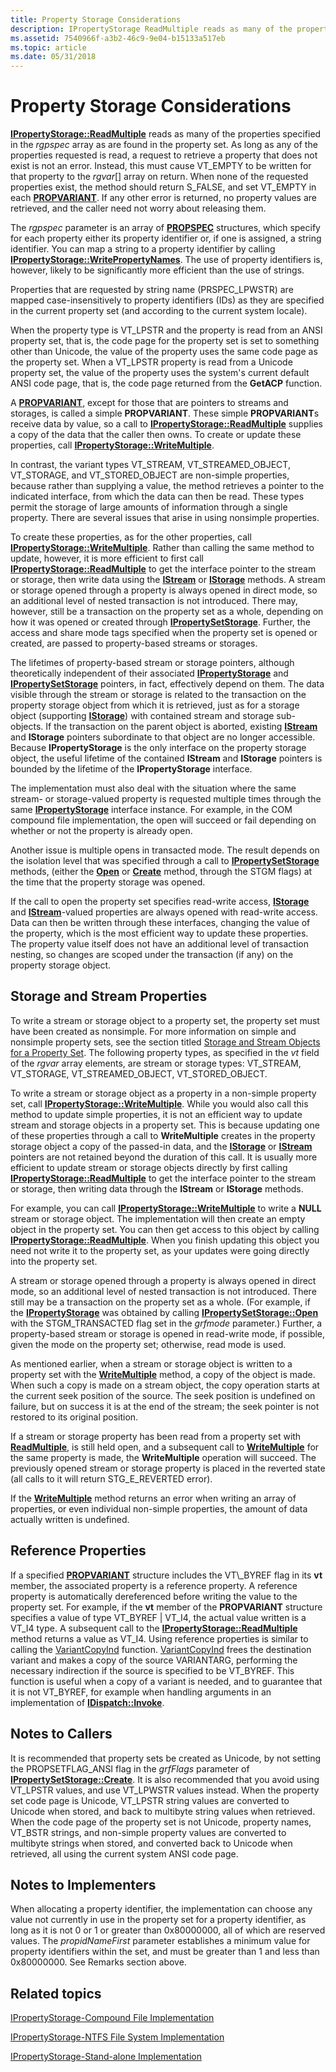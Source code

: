 ```yaml
---
title: Property Storage Considerations
description: IPropertyStorage ReadMultiple reads as many of the properties specified in the rgpspec array as are found in the property set.
ms.assetid: 7540966f-a3b2-46c9-9e04-b15133a517eb
ms.topic: article
ms.date: 05/31/2018
---
```


# Property Storage Considerations

[**IPropertyStorage::ReadMultiple**](/windows/desktop/api/Propidl/nf-propidl-ipropertystorage-readmultiple) reads as many of the properties specified in the *rgpspec* array as are found in the property set. As long as any of the properties requested is read, a request to retrieve a property that does not exist is not an error. Instead, this must cause VT\_EMPTY to be written for that property to the *rgvar*\[\] array on return. When none of the requested properties exist, the method should return S\_FALSE, and set VT\_EMPTY in each [**PROPVARIANT**](https://msdn.microsoft.com/library/Aa380072(v=VS.85).aspx). If any other error is returned, no property values are retrieved, and the caller need not worry about releasing them.

The *rgpspec* parameter is an array of [**PROPSPEC**](https://msdn.microsoft.com/library/Aa380070(v=VS.85).aspx) structures, which specify for each property either its property identifier or, if one is assigned, a string identifier. You can map a string to a property identifier by calling [**IPropertyStorage::WritePropertyNames**](/windows/desktop/api/Propidl/nf-propidl-ipropertystorage-writepropertynames). The use of property identifiers is, however, likely to be significantly more efficient than the use of strings.

Properties that are requested by string name (PRSPEC\_LPWSTR) are mapped case-insensitively to property identifiers (IDs) as they are specified in the current property set (and according to the current system locale).

When the property type is VT\_LPSTR and the property is read from an ANSI property set, that is, the code page for the property set is set to something other than Unicode, the value of the property uses the same code page as the property set. When a VT\_LPSTR property is read from a Unicode property set, the value of the property uses the system's current default ANSI code page, that is, the code page returned from the **GetACP** function.

A [**PROPVARIANT**](https://msdn.microsoft.com/library/Aa380072(v=VS.85).aspx), except for those that are pointers to streams and storages, is called a simple **PROPVARIANT**. These simple **PROPVARIANT**s receive data by value, so a call to [**IPropertyStorage::ReadMultiple**](/windows/desktop/api/Propidl/nf-propidl-ipropertystorage-readmultiple) supplies a copy of the data that the caller then owns. To create or update these properties, call [**IPropertyStorage::WriteMultiple**](/windows/desktop/api/Propidl/nf-propidl-ipropertystorage-writemultiple).

In contrast, the variant types VT\_STREAM, VT\_STREAMED\_OBJECT, VT\_STORAGE, and VT\_STORED\_OBJECT are non-simple properties, because rather than supplying a value, the method retrieves a pointer to the indicated interface, from which the data can then be read. These types permit the storage of large amounts of information through a single property. There are several issues that arise in using nonsimple properties.

To create these properties, as for the other properties, call [**IPropertyStorage::WriteMultiple**](/windows/desktop/api/Propidl/nf-propidl-ipropertystorage-writemultiple). Rather than calling the same method to update, however, it is more efficient to first call [**IPropertyStorage::ReadMultiple**](/windows/desktop/api/Propidl/nf-propidl-ipropertystorage-readmultiple) to get the interface pointer to the stream or storage, then write data using the [**IStream**](/windows/desktop/api/Objidl/nn-objidl-istream) or [**IStorage**](/windows/desktop/api/Objidl/nn-objidl-istorage) methods. A stream or storage opened through a property is always opened in direct mode, so an additional level of nested transaction is not introduced. There may, however, still be a transaction on the property set as a whole, depending on how it was opened or created through [**IPropertySetStorage**](/windows/desktop/api/Propidl/nn-propidl-ipropertysetstorage). Further, the access and share mode tags specified when the property set is opened or created, are passed to property-based streams or storages.

The lifetimes of property-based stream or storage pointers, although theoretically independent of their associated [**IPropertyStorage**](/windows/desktop/api/Propidl/nn-propidl-ipropertystorage) and [**IPropertySetStorage**](/windows/desktop/api/Propidl/nn-propidl-ipropertysetstorage) pointers, in fact, effectively depend on them. The data visible through the stream or storage is related to the transaction on the property storage object from which it is retrieved, just as for a storage object (supporting [**IStorage**](/windows/desktop/api/Objidl/nn-objidl-istorage)) with contained stream and storage sub-objects. If the transaction on the parent object is aborted, existing [**IStream**](/windows/desktop/api/Objidl/nn-objidl-istream) and **IStorage** pointers subordinate to that object are no longer accessible. Because **IPropertyStorage** is the only interface on the property storage object, the useful lifetime of the contained **IStream** and **IStorage** pointers is bounded by the lifetime of the **IPropertyStorage** interface.

The implementation must also deal with the situation where the same stream- or storage-valued property is requested multiple times through the same [**IPropertyStorage**](/windows/desktop/api/Propidl/nn-propidl-ipropertystorage) interface instance. For example, in the COM compound file implementation, the open will succeed or fail depending on whether or not the property is already open.

Another issue is multiple opens in transacted mode. The result depends on the isolation level that was specified through a call to [**IPropertySetStorage**](/windows/desktop/api/Propidl/nn-propidl-ipropertysetstorage) methods, (either the [**Open**](/windows/desktop/api/Propidl/nf-propidl-ipropertysetstorage-open) or [**Create**](/windows/desktop/api/Propidl/nf-propidl-ipropertysetstorage-create) method, through the STGM flags) at the time that the property storage was opened.

If the call to open the property set specifies read-write access, [**IStorage**](/windows/desktop/api/Objidl/nn-objidl-istorage) and [**IStream**](/windows/desktop/api/Objidl/nn-objidl-istream)-valued properties are always opened with read-write access. Data can then be written through these interfaces, changing the value of the property, which is the most efficient way to update these properties. The property value itself does not have an additional level of transaction nesting, so changes are scoped under the transaction (if any) on the property storage object.

## Storage and Stream Properties

To write a stream or storage object to a property set, the property set must have been created as nonsimple. For more information on simple and nonsimple property sets, see the section titled [Storage and Stream Objects for a Property Set](storage-vs--stream-for-a-property-set.md). The following property types, as specified in the *vt* field of the *rgvar* array elements, are stream or storage types: VT\_STREAM, VT\_STORAGE, VT\_STREAMED\_OBJECT, VT\_STORED\_OBJECT.

To write a stream or storage object as a property in a non-simple property set, call [**IPropertyStorage::WriteMultiple**](/windows/desktop/api/Propidl/nf-propidl-ipropertystorage-writemultiple). While you would also call this method to update simple properties, it is not an efficient way to update stream and storage objects in a property set. This is because updating one of these properties through a call to **WriteMultiple** creates in the property storage object a copy of the passed-in data, and the [**IStorage**](/windows/desktop/api/Objidl/nn-objidl-istorage) or [**IStream**](/windows/desktop/api/Objidl/nn-objidl-istream) pointers are not retained beyond the duration of this call. It is usually more efficient to update stream or storage objects directly by first calling [**IPropertyStorage::ReadMultiple**](/windows/desktop/api/Propidl/nf-propidl-ipropertystorage-readmultiple) to get the interface pointer to the stream or storage, then writing data through the **IStream** or **IStorage** methods.

For example, you can call [**IPropertyStorage::WriteMultiple**](/windows/desktop/api/Propidl/nf-propidl-ipropertystorage-writemultiple) to write a **NULL** stream or storage object. The implementation will then create an empty object in the property set. You can then get access to this object by calling [**IPropertyStorage::ReadMultiple**](/windows/desktop/api/Propidl/nf-propidl-ipropertystorage-readmultiple). When you finish updating this object you need not write it to the property set, as your updates were going directly into the property set.

A stream or storage opened through a property is always opened in direct mode, so an additional level of nested transaction is not introduced. There still may be a transaction on the property set as a whole. (For example, if the [**IPropertyStorage**](/windows/desktop/api/Propidl/nn-propidl-ipropertystorage) was obtained by calling [**IPropertySetStorage::Open**](/windows/desktop/api/Propidl/nf-propidl-ipropertysetstorage-open) with the STGM\_TRANSACTED flag set in the *grfmode* parameter.) Further, a property-based stream or storage is opened in read-write mode, if possible, given the mode on the property set; otherwise, read mode is used.

As mentioned earlier, when a stream or storage object is written to a property set with the [**WriteMultiple**](/windows/desktop/api/Propidl/nf-propidl-ipropertystorage-writemultiple) method, a copy of the object is made. When such a copy is made on a stream object, the copy operation starts at the current seek position of the source. The seek position is undefined on failure, but on success it is at the end of the stream; the seek pointer is not restored to its original position.

If a stream or storage property has been read from a property set with [**ReadMultiple**](/windows/desktop/api/Propidl/nf-propidl-ipropertystorage-readmultiple), is still held open, and a subsequent call to [**WriteMultiple**](/windows/desktop/api/Propidl/nf-propidl-ipropertystorage-writemultiple) for the same property is made, the **WriteMultiple** operation will succeed. The previously opened stream or storage property is placed in the reverted state (all calls to it will return STG\_E\_REVERTED error).

If the [**WriteMultiple**](/windows/desktop/api/Propidl/nf-propidl-ipropertystorage-writemultiple) method returns an error when writing an array of properties, or even individual non-simple properties, the amount of data actually written is undefined.

## Reference Properties

If a specified [**PROPVARIANT**](https://msdn.microsoft.com/library/Aa380072(v=VS.85).aspx) structure includes the VT\_BYREF flag in its **vt** member, the associated property is a reference property. A reference property is automatically dereferenced before writing the value to the property set. For example, if the **vt** member of the **PROPVARIANT** structure specifies a value of type VT\_BYREF \| VT\_I4, the actual value written is a VT\_I4 type. A subsequent call to the [**IPropertyStorage::ReadMultiple**](/windows/desktop/api/Propidl/nf-propidl-ipropertystorage-readmultiple) method returns a value as VT\_I4. Using reference properties is similar to calling the [VariantCopyInd](https://msdn.microsoft.com/library/ms221184.aspx) function. [VariantCopyInd](https://msdn.microsoft.com/library/ms221184.aspx) frees the destination variant and makes a copy of the source VARIANTARG, performing the necessary indirection if the source is specified to be VT\_BYREF. This function is useful when a copy of a variant is needed, and to guarantee that it is not VT\_BYREF, for example when handling arguments in an implementation of [**IDispatch::Invoke**](https://msdn.microsoft.com/library/ms221479(v=VS.71).aspx).

## Notes to Callers

It is recommended that property sets be created as Unicode, by not setting the PROPSETFLAG\_ANSI flag in the *grfFlags* parameter of [**IPropertySetStorage::Create**](/windows/desktop/api/Propidl/nf-propidl-ipropertysetstorage-create). It is also recommended that you avoid using VT\_LPSTR values, and use VT\_LPWSTR values instead. When the property set code page is Unicode, VT\_LPSTR string values are converted to Unicode when stored, and back to multibyte string values when retrieved. When the code page of the property set is not Unicode, property names, VT\_BSTR strings, and non-simple property values are converted to multibyte strings when stored, and converted back to Unicode when retrieved, all using the current system ANSI code page.

## Notes to Implementers

When allocating a property identifier, the implementation can choose any value not currently in use in the property set for a property identifier, as long as it is not 0 or 1 or greater than 0x80000000, all of which are reserved values. The *propidNameFirst* parameter establishes a minimum value for property identifiers within the set, and must be greater than 1 and less than 0x80000000. See Remarks section above.

## Related topics

<dl> <dt>

[IPropertyStorage-Compound File Implementation](ipropertystorage-compound-file-implementation.md)
</dt> <dt>

[IPropertyStorage-NTFS File System Implementation](ipropertystorage-ntfs-file-system-implementation.md)
</dt> <dt>

[IPropertyStorage-Stand-alone Implementation](ipropertystorage-stand-alone-implementation.md)
</dt> </dl>

 

 




